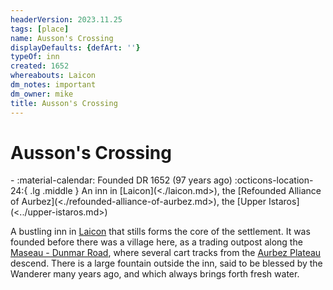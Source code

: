 ```yaml
---
headerVersion: 2023.11.25
tags: [place]
name: Ausson's Crossing
displayDefaults: {defArt: ''}
typeOf: inn
created: 1652
whereabouts: Laicon
dm_notes: important
dm_owner: mike
title: Ausson's Crossing
---
```

# Ausson's Crossing
<div class="grid cards ext-narrow-margin ext-one-column" markdown>
-  
   :material-calendar: Founded DR 1652 (97 years ago)  
    :octicons-location-24:{ .lg .middle } An inn in [Laicon](<./laicon.md>), the [Refounded Alliance of Aurbez](<./refounded-alliance-of-aurbez.md>), the [Upper Istaros](<../upper-istaros.md>)  
</div>


A bustling inn in [Laicon](<./laicon.md>) that stills forms the core of the settlement. It was founded before there was a village here, as a trading outpost along the [Maseau - Dunmar Road](<../../greater-sembara/roads/maseau-dunmar-road.md>), where several cart tracks from the [Aurbez Plateau](<../aurbez-plateau.md>) descend.  There is a large fountain outside the inn, said to be blessed by the Wanderer many years ago, and which always brings forth fresh water.


